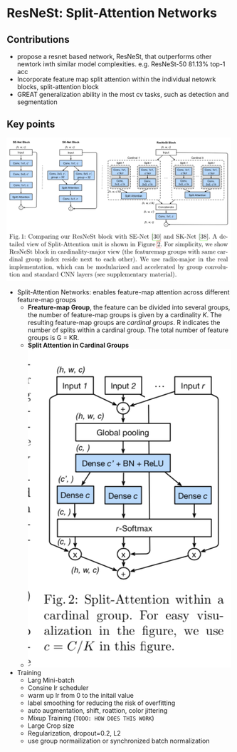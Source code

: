 # ResNeSt: Split-Attention Networks

## Contributions 

- propose a resnet based network, ResNeSt, that outperforms other newtork iwth similar model complexities. e.g. ResNeSt-50 81.13% top-1 acc
- Incorporate feature map split attention within the individual netowrk blocks, split-attention block
- GREAT generalization ability in the most cv tasks, such as detection and segmentation 


## Key points

![](./img/arch.png)
- Split-Attention Networks: enables feature-map attention across different feature-map groups 
  - **Freature-map Group**, the feature can be divided into several groups, the number of feature-map groups is given by a cardinality *K*. The resulting feature-map groups are *cardinal groups*. R indicates the number of splits within a cardinal group. The total number of feature groups is G = KR.
  - **Split Attention in Cardinal Groups** 
  - ![](img/sa.png)
- Training 
  - Larg Mini-batch
  - Consine lr scheduler 
  - warm up lr from 0 to the initail value 
  - label smoothing for reducing the risk of overfitting 
  - auto augmentation, shift, roattion, color jittering 
  - Mixup Training (`TODO: HOW DOES THIS WORK`)
  - Large Crop size
  - Regularization, dropout=0.2, L2
  - use group normailization or synchronized batch normalization 
